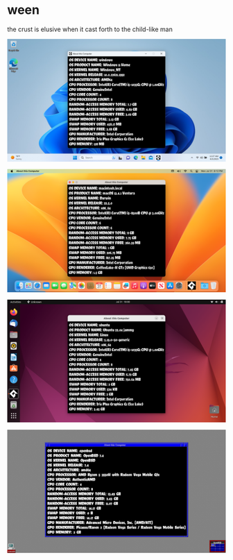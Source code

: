 # ween
the crust is elusive when it cast forth to the child-like man

![Win32](https://github.com/time-killer-games/libsysinfo/raw/main/win32.png "Win32")

![macOS](https://github.com/time-killer-games/libsysinfo/raw/main/macos.png "macOS")

![Linux](https://github.com/time-killer-games/libsysinfo/raw/main/linux.png "Linux")

![OpenBSD](https://github.com/time-killer-games/libsysinfo/raw/main/openbsd.png "OpenBSD")
